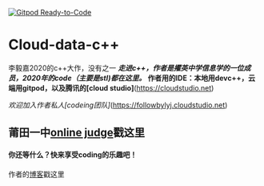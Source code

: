 [![Gitpod Ready-to-Code](https://img.shields.io/badge/Gitpod-Ready--to--Code-blue?logo=gitpod)](https://gitpod.io/#https://github.com/followbylyj/Cloud-data-c-) 

# Cloud-data-c++
李毅嘉2020的c++大作，没有之一
***走进c++，作者是擢英中学信息学的一位成员，2020年的code（主要是stl)都在这里。***
**作者用的IDE：本地用devc++，云端用gitpod，以及腾讯的[cloud studio]**(https://cloudstudio.net)




*欢迎加入作者私人[codeing团队]*(https://followbylyj.cloudstudio.net)
## 莆田一中[online judge](http://ptyzoj.nat400.top)戳这里
#### 你还等什么？快来享受coding的乐趣吧！

作者的[博客](https://epdozp.coding.io)戳这里
